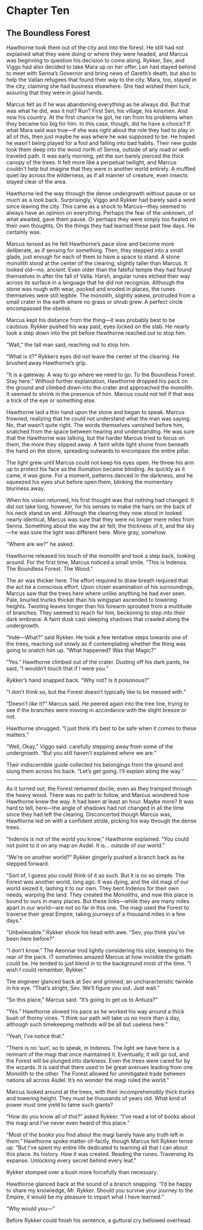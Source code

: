 # Chapter Ten
## The Boundless Forest

Hawthorne took them out of the city and into the forest. He still had not explained what they were doing or where they were headed, and Marcus was beginning to question his decision to come along. Rykker, Sev, and Viggo had also decided to take Mara up on 
her offer. Len had stayed behind to meet with Senna’s Governor and bring news of Gareth’s death, but also to help the Vallan refugees that found their way to the city. Mara, too, stayed in the city, claiming she had business elsewhere. She had wished them 
luck, assuring that they were in good hands.

Marcus felt as if he was abandoning everything as he always did. But that was what he did, was it not? Run? First Sen, his village, his kinsmen. And now his country. At the first chance he got, he ran from his problems when they became too big for him. In 
this case, though, did he have a choice? If what Mara said was true—if she was right about the role they had to play in all of this, then just maybe he was where he was supposed to be. He hoped he wasn’t being played for a fool and falling into bad habits.
Their new guide took them deep into the wood north of Senna, outside of any road or well-traveled path. It was early morning, yet the sun barely pierced the thick canopy of the trees. It felt more like a perpetual twilight, and Marcus couldn’t help but imagine that they were in another world entirely. A muffled quiet lay across the wilderness, as if all manner of creature, even insects stayed clear of the area.

Hawthorne led the way through the dense undergrowth without pause or so much as a look back. Surprisingly, Viggo and Rykker had barely said a word since leaving the city. This came as a shock to Marcus—they seemed to always have an opinion on everything. Perhaps the fear of the unknown, of what awaited, gave them pause. Or perhaps they were simply too fixated on their own thoughts. On the things they had learned these past few days. He certainly was.

Marcus tensed as he felt Hawthorne’s pace slow and become more deliberate, as if sensing for something. Then, they stepped into a small glade, just enough for each of them to have a space to stand. A stone monolith stood at the center of the clearing, slightly taller than Marcus. It looked old—no, ancient. Even older than the fateful temple they had found themselves in after the fall of Valla. Harsh, angular runes etched their way across its surface in a language that he did not recognize. Although the stone was rough with wear, pocked and eroded in places, the runes themselves were still legible. The monolith, slightly askew, protruded from a small crater in the earth where no grass or shrub grew. A perfect circle encompassed the obelisk.

Marcus kept his distance from the thing—it was probably best to be cautious. Rykker pushed his way past, eyes locked on the slab. He nearly took a step down into the pit before Hawthorne reached out to stop him.

“Wait,” the tall man said, reaching out to stop him.

“What is it?” Rykkers eyes did not leave the center of the clearing. He brushed away Hawthorne’s grip.

“It is a gateway. A way to go where we need to go. To the Boundless Forest. Stay here.” Without further explaination, Hawthorne dropped his pack on the ground and climbed down into the crater and approached the monolith. It seemed to shrink in the presence of him. Marcus could not tell if that was a trick of the eye or something else.

Hawthorne laid a thin hand upon the stone and began to speak. Marcus frowned, realizing that he could not understand what the man was saying. No, that wasn’t quite right. The words themselves vanished before him, snatched from the space between hearing and understanding. He was sure that the Hawthorne was talking, but the harder Marcus tried to focus on them, the more they slipped away. A faint white light shone from beneath the hand on the stone, spreading outwards to encompass the entire pillar.

The light grew until Marcus could not keep his eyes open. He threw his arm up to protect his face as the illumation became blinding. As quickly as it came, it was gone. For a moment, patterns danced in the darkness, and he squeezed his eyes shut before open them, blinking the momentary bluriness away.

When his vision returned, his first thought was that nothing had changed. It did not take long, however, for his senses to make the hairs on the back of his neck stand on end. Although the clearing they now stood in looked nearly identical, Marcus was sure that they were no longer mere miles from Senna. Something about the way the air felt, the thickness of it, and the sky—he was sure the light was different here. More gray, somehow.

“Where are we?” he asked.

Hawthorne released his touch of the monolith and took a step back, looking around. For the first time, Marcus noticed a small smile. “This is Indenos. The Boundless Forest. The Wood.”

The air was thicker here. The effort required to draw breath required that the act be a conscious effort.  Upon closer examination of his surroundings, Marcus saw that the trees here where unlike anything he had ever seen. Pale, knurled trunks thicker than his wingspan ascended to towering heights. Twisting leaves longer than his forearm sprouted from a multitude of branches. They seemed to reach for him, beckoning to step into their dark embrace. A faint dusk cast sleeping shadows that crawled along the undergrowth.

“Inde—What?” said Rykker. He took a few tentative steps towards one of the trees, reaching out slowly as if contemplating whether the thing was going to snatch him up. “What happened? Was that Magic?”

“Yes.” Hawthorne climbed out of the crater. Dusting off his dark pants, he said, “I wouldn’t touch that if I were you.”

Rykker’s hand snapped back. “Why not? Is it poisonous?”

“I don’t think so, but the Forest doesn’t typically like to be messed with.”

“Doesn’t *like* it?” Marcus said. He peered again into the tree line, trying to see if the branches were moving in accordance with the slight breeze or not.

Hawthorne shrugged. “I just think it’s best to be safe when it comes to these matters.”

“Well, Okay,” Viggo said. carefully stepping away from some of the undergrowth. “But you still haven’t explained *where* we are.”

Their indiscernible guide collected his belongings from the ground and slung them across his back. “Let’s get going. I’ll explain along the way.”

***

As it turned out, the Forest remained docile, even as they tramped through the heavy wood. There was no path to follow, and Marcus wondered how Hawthorne knew the way. It had been at least an hour. Maybe more? It was hard to tell, here—the angle of shadows had not changed in all the time since they had left the clearing. Disconcerted though Marcus was, Hawthorne led on with a confident stride, picking his way through the dense trees.

“Indenos is not of the world you know,” Hawthorne explained. “You could not point to it on any map on Asdel. It is… outside of our world.”

“We’re on another world?” Rykker gingerly pushed a branch back as he stepped forward.

“Sort of, I guess you could think of it as such. But it is no so simple. The Forest *was* another world, long ago. It was dying, and the old magi of our world siezed it, lashing it to our own. They bent Indenos for their own needs, warping the land. They created the Monoliths, and now this place is bound to ours in many places. But these links—while they are many miles apart in our world—are not so far in this one. The magi used the Forest to traverse their great Empire, taking journeys of a thousand miles 
in a few days.”

“Unbelievable.” Rykker shook his head with awe. “Sev, you think you’ve been here before?”

“I don’t know.” The Aeonnar trod lightly considering his size, keeping to the rear of the pack. IT sometimes amazed Marcus at how invisible the goliath could be. He tended to just blend in to the background most of the time. “I wish I could remember, Rykker.”

The engineer glanced back at Sev and grinned, an uncharacteristic twinkle in his eye. “That’s alright, Sev. We’ll figure you out. Just wait.”

“So this place,” Marcus said. “It’s going to get us to Antuza?”

“Yes.” Hawthorne slowed his pace as he worked his way around a thick bush of thorny vines. “I think our path will take us no more than a day, although such timekeeping methods will be all but useless here.”

“Yeah, I’ve notice that.”

“There is no ‘sun’, so to speak, in Indenos. The light we have here is a remnant of the magi that once maintained it. Eventually, it will go out, and the Forest will be plunged into darkness. Even the trees were cared for by the wizards. It is said that there used to be great avenues leading from one Monolith to the other. The Forest allowed for unmitigated trade between nations all across Asdel. It’s no wonder the magi ruled the world.”

Marcus looked around at the trees, with their incomprehensibly thick trunks and towering height. They must be thousands of years old. What kind of power must one yield to tame such giants?

“How do you know all of this?” asked Rykker. “I’ve read a lot of books about the magi and I’ve never even heard of this place.”

“Most of the books you find about the magi barely have any truth left in them.” Hawthorne spoke matter-of-factly, though Marcus felt Rykker tense up. “But I’ve spent my entire life dedicated to learning all that I can about this place. Its history. How it 
was created. Reading the runes. Traversing its expanse.  Unlocking every secret behind every leaf.”

Rykker stomped over a bush more forcefully than necessary.

Hawthorne glanced back at the sound of a branch snapping. “I’d be happy to share my knowledge, Mr. Rykker. Should you survive your journey to the Empire, it would be my pleasure to impart what I have learned.”

“Why would you—”

Before Rykker could finish his sentence, a guttural cry bellowed overhead.